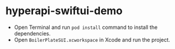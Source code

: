 # hyperapi-swiftui-demo

* Open Terminal and run `pod install` command to install the dependencies.
* Open `BoilerPlateSUI.xcworkspace` in Xcode and run the project.